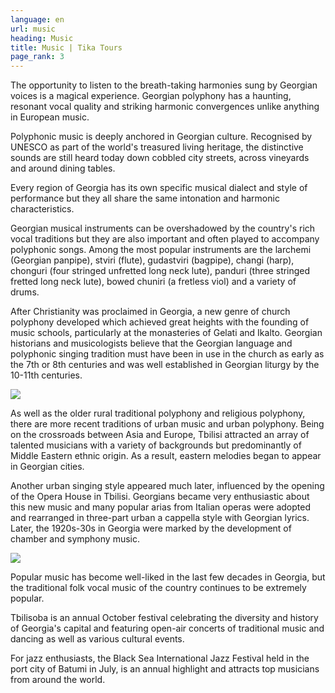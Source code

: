 ```yaml
---
language: en
url: music
heading: Music
title: Music | Tika Tours
page_rank: 3
---
```

<div class="row content-row"><!-- 883 (1)-->
<div class="col-xs-12 col-sm-6 col-md-6"><!-- 1216 -->

The opportunity to listen to the breath\-taking harmonies sung by Georgian voices
is a magical experience. Georgian polyphony has a haunting, resonant vocal quality
and striking harmonic convergences unlike anything in European music.

Polyphonic music is deeply anchored in Georgian culture. Recognised by UNESCO as
part of the world's treasured living heritage, the distinctive sounds are still
heard today down cobbled city streets, across vineyards and around dining tables.

Every region of Georgia has its own specific musical dialect and style of performance
but they all share the same intonation and harmonic characteristics.

</div>

<div class="col-xs-12 col-sm-6 col-md-6"><!-- 1217 -->

Georgian musical instruments can be overshadowed by the country's rich vocal traditions
but they are also important and often played to accompany polyphonic songs. Among
the most popular instruments are the larchemi (Georgian panpipe), stviri (flute),
gudastviri (bagpipe), changi (harp), chonguri (four stringed unfretted long neck
lute), panduri (three stringed fretted long neck lute), bowed chuniri (a fretless
viol) and a variety of drums.

After Christianity was proclaimed in Georgia, a new genre of church polyphony developed
which achieved great heights with the founding of music schools, particularly at
the monasteries of Gelati and Ikalto. Georgian historians and musicologists believe
that the Georgian language and polyphonic singing tradition must have been in use
in the church as early as the 7th or 8th centuries and was well established in Georgian
liturgy by the 10\-11th centuries.

</div>

</div>

<div class="row content-row"><!-- 884 (2)-->
<div class="col-xs-12 col-sm-6 col-md-6"><!-- 1218 -->

![](/library/content/img5.jpg)

As well as the older rural traditional polyphony and religious polyphony, there are
more recent traditions of urban music and urban polyphony. Being on the crossroads
between Asia and Europe, Tbilisi attracted an array of talented musicians with a
variety of backgrounds but predominantly of Middle Eastern ethnic origin. As a result,
eastern melodies began to appear in Georgian cities.

Another urban singing style appeared much later, influenced by the opening of the
Opera House in Tbilisi. Georgians became very enthusiastic about this new music
and many popular arias from Italian operas were adopted and rearranged in three\-part
urban a cappella style with Georgian lyrics. Later, the 1920s\-30s in Georgia were
marked by the development of chamber and symphony music.

</div>

<div class="col-xs-12 col-sm-6 col-md-6"><!-- 1219 -->

![](/library/content/img6.jpg)

Popular music has become well\-liked in the last few decades in Georgia, but the
traditional folk vocal music of the country continues to be extremely popular.

Tbilisoba is an annual October festival celebrating the diversity and history of
Georgia's capital and featuring open\-air concerts of traditional music and dancing
as well as various cultural events.

For jazz enthusiasts, the Black Sea International Jazz Festival held in the port
city of Batumi in July, is an annual highlight and attracts top musicians from around
the world.

</div>

</div>
